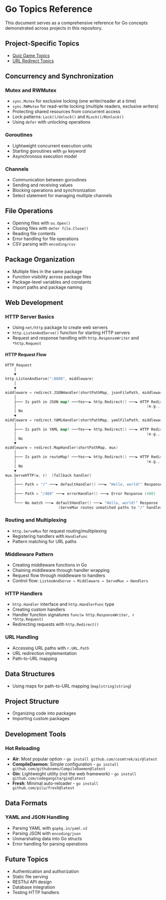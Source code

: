 # Go Topics Reference

This document serves as a comprehensive reference for Go concepts demonstrated across projects in this repository.

## Project-Specific Topics

- [Quiz Game Topics](./quiz-game/GO-NOTES.md)
- [URL Redirect Topics](./url-redirect/GO-NOTES.md)

## Concurrency and Synchronization

### Mutex and RWMutex

- `sync.Mutex` for exclusive locking (one writer/reader at a time)
- `sync.RWMutex` for read-write locking (multiple readers, exclusive writers)
- Protecting shared resources from concurrent access
- Lock patterns: `Lock()/Unlock()` and `RLock()/RUnlock()`
- Using `defer` with unlocking operations

### Goroutines

- Lightweight concurrent execution units
- Starting goroutines with `go` keyword
- Asynchronous execution model

### Channels

- Communication between goroutines
- Sending and receiving values
- Blocking operations and synchronization
- Select statement for managing multiple channels

## File Operations

- Opening files with `os.Open()`
- Closing files with `defer file.Close()`
- Reading file contents
- Error handling for file operations
- CSV parsing with `encoding/csv`

## Package Organization

- Multiple files in the same package
- Function visibility across package files
- Package-level variables and constants
- Import paths and package naming

## Web Development

### HTTP Server Basics

- Using `net/http` package to create web servers
- `http.ListenAndServe()` function for starting HTTP servers
- Request and response handling with `http.ResponseWriter` and `*http.Request`

#### HTTP Request Flow

```go
HTTP Request
    │
    ▼
http.ListenAndServe(":8080", middleware)
    │
    ▼
middleware = redirect.JSONHandler(shortPathMap, jsonFilePath, middleware)
    │
    ├─── Is path in JSON map? ───Yes──► http.Redirect() ───► HTTP Redirect Response
    │                                                           (e.g., /github → https://github.com)
    │ No
    ▼
middleware = redirect.YAMLHandler(shortPathMap, yamlFilePath, middleware)
    │
    ├─── Is path in YAML map? ───Yes──► http.Redirect() ───► HTTP Redirect Response
    │                                                           (e.g., /yaml → https://yaml.org)
    │ No
    ▼
middleware = redirect.MapHandler(shortPathMap, mux)
    │
    ├─── Is path in routeMap? ───Yes──► http.Redirect() ───► HTTP Redirect Response
    │                                                           (e.g., /google → https://google.com)
    │ No
    ▼
mux.ServeHTTP(w, r)  [fallback handler]
    │
    ├─── Path = "/" ───► defaultHandler() ───► "Hello, world!" Response
    │
    ├─── Path = "/404" ───► errorHandler() ───► Error Response (400)
    │
    └─── No match ───► defaultHandler() ───► "Hello, world!" Response
                        (ServeMux routes unmatched paths to "/" handler)
```

### Routing and Multiplexing

- `http.ServeMux` for request routing/multiplexing
- Registering handlers with `HandleFunc`
- Pattern matching for URL paths

### Middleware Pattern

- Creating middleware functions in Go
- Chaining middleware through handler wrapping
- Request flow through middleware to handlers
- Control flow: `ListenAndServe → Middleware → ServeMux → Handlers`

### HTTP Handlers

- `http.Handler` interface and `http.HandlerFunc` type
- Creating custom handlers
- Handler function signatures `func(w http.ResponseWriter, r *http.Request)`
- Redirecting requests with `http.Redirect()`

### URL Handling

- Accessing URL paths with `r.URL.Path`
- URL redirection implementation
- Path-to-URL mapping

## Data Structures

- Using maps for path-to-URL mapping (`map[string]string`)

## Project Structure

- Organizing code into packages
- Importing custom packages

## Development Tools

### Hot Reloading

- **Air**: Most popular option - `go install github.com/cosmtrek/air@latest`
- **CompileDaemon**: Simple configuration - `go install github.com/githubnemo/CompileDaemon@latest`
- **Gin**: Lightweight utility (not the web framework) - `go install github.com/codegangsta/gin@latest`
- **Fresh**: Minimal auto-reloader - `go install github.com/pilu/fresh@latest`

## Data Formats

### YAML and JSON Handling

- Parsing YAML with `gopkg.in/yaml.v2`
- Parsing JSON with `encoding/json`
- Unmarshaling data into Go structs
- Error handling for parsing operations

## Future Topics

- Authentication and authorization
- Static file serving
- RESTful API design
- Database integration
- Testing HTTP handlers
